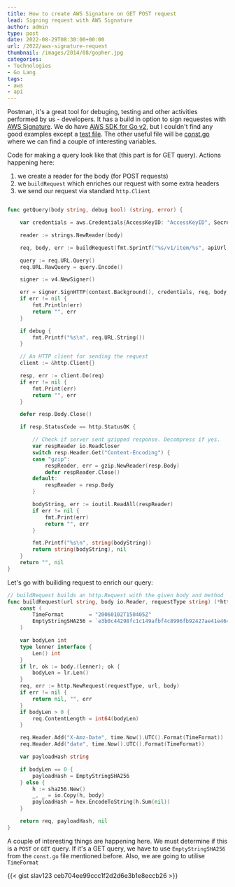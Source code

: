 ```yaml
---
title: How to create AWS Signature on GET POST request 
lead: Signing request with AWS Signature
author: admin
type: post
date: 2022-08-29T08:30:00+00:00
url: /2022/aws-signature-request
thumbnail: /images/2014/08/gopher.jpg
categories:
- Technologies
- Go Lang
tags:
- aws
- api
---
```


Postman, it's a great tool for debuging, testing and other activities performed by us - developers. It has a build in option to sign requestes with [AWS Signature](https://learning.postman.com/docs/sending-requests/authorization/#aws-signature). We do have [AWS SDK for Go v2](https://github.com/aws/aws-sdk-go-v2), but I couldn't find any good examples except a [test file](https://github.com/aws/aws-sdk-go-v2/blob/main/aws/signer/v4/v4_test.go). The other useful file will be [const.go](https://github.com/aws/aws-sdk-go-v2/blob/main/aws/signer/internal/v4/const.go) where we can find a couple of interesting variables.  

<!--more-->

Code for making a query look like that (this part is for GET query). Actions happening here:

1. we create a reader for the body (for POST requests)
2. we `buildRequest` which enriches our request with some extra headers
3. we send our request via standard `http.Client`

```GO

func getQuery(body string, debug bool) (string, error) {

	var credentials = aws.Credentials{AccessKeyID: "AccessKeyID", SecretAccessKey: "SecretAccessKey"}

	reader := strings.NewReader(body)

	req, body, err := buildRequest(fmt.Sprintf("%s/v1/item/%s", apiUrl, clientUUID), reader, "GET")

	query := req.URL.Query()
	req.URL.RawQuery = query.Encode()

	signer := v4.NewSigner()

	err = signer.SignHTTP(context.Background(), credentials, req, body, service, region, time.Now())
	if err != nil {
		fmt.Println(err)
		return "", err
	}

	if debug {
		fmt.Printf("%s\n", req.URL.String())
	}

	// An HTTP client for sending the request
	client := &http.Client{}

	resp, err := client.Do(req)
	if err != nil {
		fmt.Print(err)
		return "", err
	}

	defer resp.Body.Close()

	if resp.StatusCode == http.StatusOK {

		// Check if server sent gzipped response. Decompress if yes.
		var respReader io.ReadCloser
		switch resp.Header.Get("Content-Encoding") {
		case "gzip":
			respReader, err = gzip.NewReader(resp.Body)
			defer respReader.Close()
		default:
			respReader = resp.Body
		}

		bodyString, err := ioutil.ReadAll(respReader)
		if err != nil {
			fmt.Print(err)
			return "", err
		}

		fmt.Printf("%s\n", string(bodyString))
		return string(bodyString), nil
	}
	return "", nil
}
```

Let's go with builiding request to enrich our query:

```GO
// buildRequest builds an http.Request with the given body and method
func buildRequest(url string, body io.Reader, requestType string) (*http.Request, string, error) {
    const (
        TimeFormat        = "20060102T150405Z"
	    EmptyStringSHA256 = `e3b0c44298fc1c149afbf4c8996fb92427ae41e4649b934ca495991b7852b855`
    )

	var bodyLen int
	type lenner interface {
		Len() int
	}
	if lr, ok := body.(lenner); ok {
		bodyLen = lr.Len()
	}
	req, err := http.NewRequest(requestType, url, body)
	if err != nil {
		return nil, "", err
	}
	if bodyLen > 0 {
		req.ContentLength = int64(bodyLen)
	}

	req.Header.Add("X-Amz-Date", time.Now().UTC().Format(TimeFormat))
	req.Header.Add("date", time.Now().UTC().Format(TimeFormat))

	var payloadHash string

	if bodyLen == 0 {
		payloadHash = EmptyStringSHA256
	} else {
		h := sha256.New()
		_, _ = io.Copy(h, body)
		payloadHash = hex.EncodeToString(h.Sum(nil))
	}

	return req, payloadHash, nil
}
```

A couple of interesting things are happening here. We must determine if this is a `POST` or `GET` query. If it's a GET query, we have to use `EmptyStringSHA256` from the `const.go` file mentioned before. Also, we are going to utilise `TimeFormat`

{{< gist slav123 ceb704ee99ccc1f2d2d6e3b1e8eccb26 >}}

